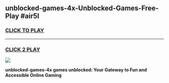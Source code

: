 
## unblocked-games-4x-Unblocked-Games-Free-Play #air5l
<h3>
<a href="https://us.freeplayer.one?title=unblocked-games-4x&ref=9M">CLICK TO PLAY</a></h3>
<hr>

<h3>
<a href="https://us.freeplayer.one?title=unblocked-games-4x&ref=9M">CLICK 2 PLAY</a>
  
</h3>

<a href="https://us.freeplayer.one?title=unblocked-games-4x&ref=9M"><img src="https://clearcache.store/games.png"></a>


**unblocked-games-4x games unblocked: Your Gateway to Fun and Accessible Online Gaming**
